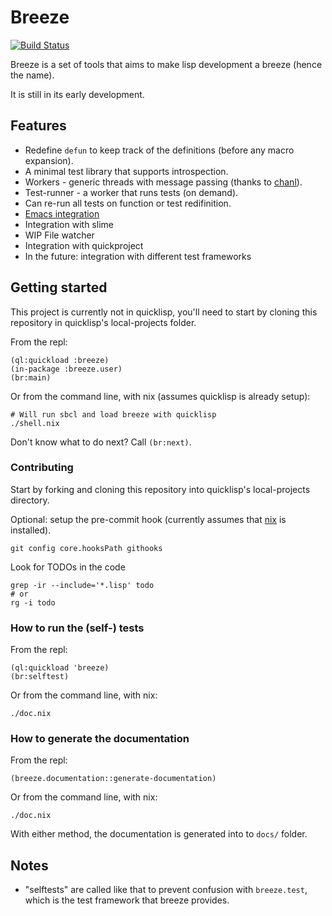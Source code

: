 # <a name="readme">Breeze</a>

<a href="https://travis-ci.org/fstamour/breeze">![Build Status](https://travis-ci.org/fstamour/breeze.svg?branch=master)</a>

Breeze is a set of tools that aims to make lisp development a breeze (hence the name).

It is still in its early development.

## Features

* Redefine `defun` to keep track of the definitions (before any macro expansion).
* A minimal test library that supports introspection.
* Workers - generic threads with message passing (thanks to [chanl](https://github.com/zkat/chanl)).
* Test-runner - a worker that runs tests (on demand).
* Can re-run all tests on function or test redifinition.
* [Emacs integration](#emacs)
* Integration with slime
* WIP File watcher
* Integration with quickproject
* In the future: integration with different test frameworks

## Getting started

This project is currently not in quicklisp, you'll need to start by
cloning this repository in quicklisp's local-projects folder.

From the repl:

	(ql:quickload :breeze)
	(in-package :breeze.user)
	(br:main)

Or from the command line, with nix (assumes quicklisp is already setup):

	# Will run sbcl and load breeze with quicklisp
	./shell.nix

Don't know what to do next? Call `(br:next)`.

### Contributing

Start by forking and cloning this repository into quicklisp's
local-projects directory.

Optional: setup the pre-commit hook (currently assumes that
[nix](https://nixos.org/) is installed).

	git config core.hooksPath githooks

Look for TODOs in the code

	grep -ir --include='*.lisp' todo
	# or
	rg -i todo

### How to run the (self-) tests

From the repl:

	(ql:quickload 'breeze)
	(br:selftest)

Or from the command line, with nix:

	./doc.nix

### How to generate the documentation

From the repl:

	(breeze.documentation::generate-documentation)

Or from the command line, with nix:

	./doc.nix

With either method, the documentation is generated into to `docs/`
folder.

## Notes

- "selftests" are called like that to prevent confusion with
  `breeze.test`, which is the test framework that breeze provides.
